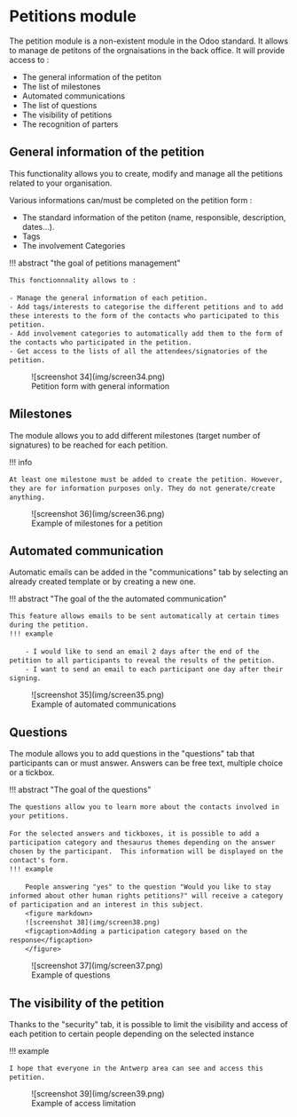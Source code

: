 # Petitions module

The petition module is a non-existent module in the Odoo standard. It allows to manage de petitons of the orgnaisations in the back office. It will provide access to :

- The general information of the petiton
- The list of milestones 
- Automated communications
- The list of questions
- The visibility of petitions
- The recognition of parters

## General information of the petition

This functionality allows you to create, modify and manage all the petitions related to your organisation.

Various informations can/must be completed on the petition form :

- The standard information of the petiton (name, responsible, description, dates...).
- Tags 
- The involvement Categories

!!! abstract "the goal of petitions management"

    This fonctionnnality allows to :

    - Manage the general information of each petition.
    - Add tags/interests to categorise the different petitions and to add these interests to the form of the contacts who participated to this petition.
    - Add involvement categories to automatically add them to the form of the contacts who participated in the petition.
    - Get access to the lists of all the attendees/signatories of the petition.

<figure markdown>
![screenshot 34](img/screen34.png)
<figcaption>Petition form with general information</figcaption>
</figure>

## Milestones

The module allows you to add different milestones (target number of signatures) to be reached for each petition.

!!! info

    At least one milestone must be added to create the petition. However, they are for information purposes only. They do not generate/create anything.

<figure markdown>
![screenshot 36](img/screen36.png)
<figcaption>Example of milestones for a petition</figcaption>
</figure>

## Automated communication

Automatic emails can be added in the "communications" tab by selecting an already created template or by creating a new one. 

!!! abstract "The goal of the the automated communication"

    This feature allows emails to be sent automatically at certain times during the petition.
    !!! example

        - I would like to send an email 2 days after the end of the petition to all participants to reveal the results of the petition.
        - I want to send an email to each participant one day after their signing.

<figure markdown>
![screenshot 35](img/screen35.png)
<figcaption>Example of automated communications</figcaption>
</figure>

## Questions

The module allows you to add questions in the "questions" tab that participants can or must answer. Answers can be free text, multiple choice or a tickbox.

!!! abstract "The goal of the questions"

    The questions allow you to learn more about the contacts involved in your petitions. 

    For the selected answers and tickboxes, it is possible to add a participation category and thesaurus themes depending on the answer chosen by the participant.  This information will be displayed on the contact's form.
    !!! example 

        People answering "yes" to the question "Would you like to stay informed about other human rights petitions?" will receive a category of participation and an interest in this subject.
        <figure markdown>
        ![screenshot 38](img/screen38.png)
        <figcaption>Adding a participation category based on the response</figcaption>
        </figure>   


<figure markdown>
![screenshot 37](img/screen37.png)
<figcaption>Example of questions</figcaption>
</figure>

## The visibility of the petition

Thanks to the "security" tab, it is possible to limit the visibility and access of each petition to certain people depending on the selected instance 

!!! example 

    I hope that everyone in the Antwerp area can see and access this petition.

<figure markdown>
![screenshot 39](img/screen39.png)
<figcaption>Example of access limitation</figcaption>
</figure>